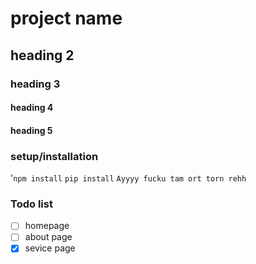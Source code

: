 # project name
## heading 2
### heading 3
#### heading 4
#### heading 5
### setup/installation
'`npm install`
`pip install`
`Ayyyy fucku tam ort torn rehh`
### Todo  list 
- [ ] homepage
- [ ] about page
- [x] sevice page